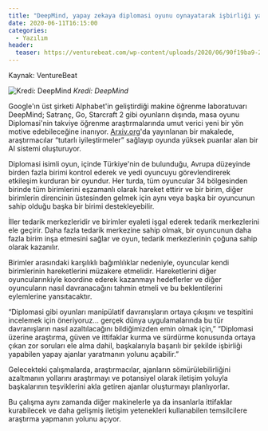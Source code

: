 ```yaml
---
title: "DeepMind, yapay zekaya diplomasi oyunu oynayatarak işbirliği yapmayı öğretecek"
date: 2020-06-11T16:15:00
categories:
  - Yazılım
header:
  teaser: https://venturebeat.com/wp-content/uploads/2020/06/90f19ba9-2828-4f1f-b15f-32a826086c8b-e1591803634502.png?fit=578%2C289&strip=all
---
```

Kaynak: VentureBeat

![Kredi: DeepMind](https://venturebeat.com/wp-content/uploads/2020/06/90f19ba9-2828-4f1f-b15f-32a826086c8b-e1591803634502.png?fit=578%2C289&strip=all) *Kredi: DeepMind*

Google'ın üst şirketi Alphabet'in geliştirdiği makine öğrenme laboratuvarı DeepMind; Satranç, Go, Starcraft 2 gibi oyunların dışında, masa oyunu Diplomasi'nin takviye öğrenme araştırmalarında umut verici yeni bir yön motive edebileceğine inanıyor. [Arxiv.org](https://arxiv.org/pdf/2006.04635.pdf)'da yayınlanan bir makalede, araştırmacılar “tutarlı iyileştirmeler” sağlayıp oyunda yüksek puanlar alan bir AI sistemi oluşturuyor.

Diplomasi isimli oyun, içinde Türkiye'nin de bulunduğu, Avrupa düzeyinde birden fazla birimi kontrol ederek ve yedi oyuncuyu görevlendirerek etkileşim kurduran bir oyundur. Her turda, tüm oyuncular 34 bölgesinden birinde tüm birimlerini eşzamanlı olarak hareket ettirir ve bir birim, diğer birimlerin direncinin üstesinden gelmek için aynı veya başka bir oyuncunun sahip olduğu başka bir birimi destekleyebilir. 

İller tedarik merkezleridir ve birimler eyaleti işgal ederek tedarik merkezlerini ele geçirir. Daha fazla tedarik merkezine sahip olmak, bir oyuncunun daha fazla birim inşa etmesini sağlar ve oyun, tedarik merkezlerinin çoğuna sahip olarak kazanılır.

Birimler arasındaki karşılıklı bağımlılıklar nedeniyle, oyuncular kendi birimlerinin hareketlerini müzakere etmelidir. Hareketlerini diğer oyuncularınkiyle koordine ederek kazanmayı hedeflerler ve diğer oyuncuların nasıl davranacağını tahmin etmeli ve bu beklentilerini eylemlerine yansıtacaktır.

“Diplomasi gibi oyunları manipülatif davranışların ortaya çıkışını ve tespitini incelemek için öneriyoruz… gerçek dünya uygulamalarında bu tür davranışların nasıl azaltılacağını bildiğimizden emin olmak için,” “Diplomasi üzerine araştırma, güven ve ittifaklar kurma ve sürdürme konusunda ortaya çıkan zor soruları ele alma dahil, başkalarıyla başarılı bir şekilde işbirliği yapabilen yapay ajanlar yaratmanın yolunu açabilir.”

Gelecekteki çalışmalarda, araştırmacılar, ajanların sömürülebilirliğini azaltmanın yollarını araştırmayı ve potansiyel olarak iletişim yoluyla başkalarının teşviklerini akla getiren ajanlar oluşturmayı planlıyorlar.

Bu çalışma aynı zamanda diğer makinelerle ya da insanlarla ittifaklar kurabilecek ve daha gelişmiş iletişim yetenekleri kullanabilen temsilcilere araştırma yapmanın yolunu açıyor.
